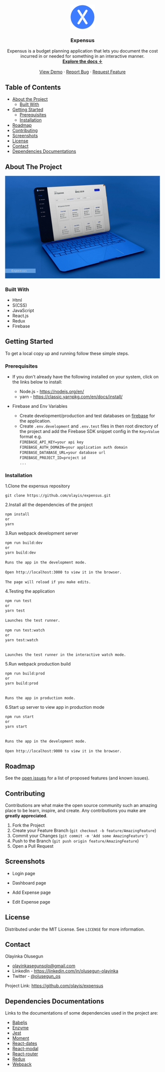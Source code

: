 <!-- PROJECT LOGO -->
<br />
<p align="center">
  <img src="public/android-chrome-512x512.png" alt="Logo" width="80" height="80">
  
  <h3 align="center">Expensus</h3>

  <p align="center">
    Expensus is a budget planning application that lets you document the cost incurred in or needed for something in an interactive manner.
    <br />
    <a href="#table-of-contents"><strong>Explore the docs ↓</strong></a>
    <br />
    <br />
    <a href="https://expensus.herokuapp.com" target="_blank">View Demo</a>
    ·
    <a href="https://github.com/olayis/expensus/issues">Report Bug</a>
    ·
    <a href="https://github.com/olayis/expensus/issues">Request Feature</a>
  </p>
</p>

<!-- TABLE OF CONTENTS -->

## Table of Contents

- [About the Project](#about-the-project)
  - [Built With](#built-with)
- [Getting Started](#getting-started)
  - [Prerequisites](#prerequisites)
  - [Installation](#installation)
- [Roadmap](#roadmap)
- [Contributing](#contributing)
- [Screenshots](#screenshots)
- [License](#license)
- [Contact](#contact)
- [Dependencies Documentations](#dependencies-documentations)

<!-- ABOUT THE PROJECT -->

## About The Project

<img src="public/img/screenshot.jpg" alt="Screenshot" style="max-width: 100%; height: auto;">

### Built With

- Html
- S(CSS)
- JavaScript
- React.js
- Redux
- Firebase

<!-- GETTING STARTED -->

## Getting Started

To get a local copy up and running follow these simple steps.

### Prerequisites

- If you don't already have the following installed on your system, click on the links below to install:

  - Node.js - <https://nodejs.org/en/>
  - yarn - <https://classic.yarnpkg.com/en/docs/install/>

- Firebase and Env Variables

  - Create development/production and test databases on [firebase](https://console.firebase.google.com/) for the application.
  - Create `.env.development` and `.env.test` files in then root directory of the project and add the Firebase SDK snippet config in
    the `Key=Value` format e.g.
    <br>
    `FIREBASE_API_KEY=your api key`
    <br>
    `FIREBASE_AUTH_DOMAIN=your application auth domain`
    <br>
    `FIREBASE_DATABASE_URL=your database url`
    <br>
    `FIREBASE_PROJECT_ID=project id`
    <br>
    `...`

### Installation

1.Clone the expensus repository

    git clone https://github.com/olayis/expensus.git

2.Install all the dependencies of the project

    npm install
    or
    yarn

3.Run webpack development server

    npm run build:dev
    or
    yarn build:dev

    Runs the app in the development mode.

    Open http://localhost:3000 to view it in the browser.

    The page will reload if you make edits.

4.Testing the application

    npm run test
    or
    yarn test

    Launches the test runner.

    npm run test:watch
    or
    yarn test:watch


    Launches the test runner in the interactive watch mode.

5.Run webpack production build

    npm run build:prod
    or
    yarn build:prod


    Runs the app in production mode.

6.Start up server to view app in production mode

    npm run start
    or
    yarn start


    Runs the app in the development mode.

    Open http://localhost:9000 to view it in the browser.

## Roadmap

See the [open issues](https://github.com/olayis/expensus/issues) for a list of proposed features (and known issues).

<!-- CONTRIBUTING -->

## Contributing

Contributions are what make the open source community such an amazing place to be learn, inspire, and create. Any contributions you make are **greatly appreciated**.

1. Fork the Project
2. Create your Feature Branch (`git checkout -b feature/AmazingFeature`)
3. Commit your Changes (`git commit -m 'Add some AmazingFeature'`)
4. Push to the Branch (`git push origin feature/AmazingFeature`)
5. Open a Pull Request

## Screenshots

- Login page

- Dashboard page

- Add Expense page

- Edit Expense page

<!-- LICENSE -->

## License

Distributed under the MIT License. See `LICENSE` for more information.

<!-- CONTACT -->

## Contact

Olayinka Olusegun

- olayinkasegunsolo@gmail.com
- LinkedIn - <https://linkedin.com/in/olusegun-olayinka>
- Twitter - [@olusegun_os](https://twitter.com/olusegun_os)

Project Link: <https://github.com/olayis/expensus>

## Dependencies Documentations

Links to the documentations of some dependencies used in the project are:

- [Babeljs](https://babeljs.io/docs/en/)
- [Enzyme](https://enzymejs.github.io/enzyme/docs/api/)
- [Jest](https://jestjs.io/docs/en/getting-started)
- [Moment](https://momentjs.com/docs/)
- [React-dates](https://github.com/airbnb/react-dates)
- [React-modal](https://www.npmjs.com/package/react-modal#api-documentation)
- [React-router](https://reactrouter.com/web/guides/quick-start)
- [Redux](https://redux.js.org/introduction/getting-started)
- [Webpack](https://webpack.js.org/concepts/)
